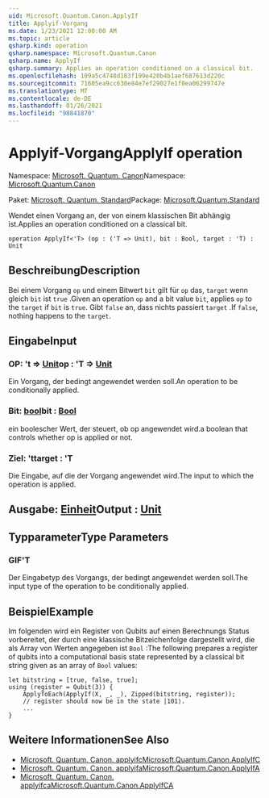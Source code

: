```yaml
---
uid: Microsoft.Quantum.Canon.ApplyIf
title: Applyif-Vorgang
ms.date: 1/23/2021 12:00:00 AM
ms.topic: article
qsharp.kind: operation
qsharp.namespace: Microsoft.Quantum.Canon
qsharp.name: ApplyIf
qsharp.summary: Applies an operation conditioned on a classical bit.
ms.openlocfilehash: 109a5c4748d183f199e420b4b1aef687613d220c
ms.sourcegitcommit: 71605ea9cc630e84e7ef29027e1f0ea06299747e
ms.translationtype: MT
ms.contentlocale: de-DE
ms.lasthandoff: 01/26/2021
ms.locfileid: "98841870"
---
```

# <a name="applyif-operation"></a><span data-ttu-id="81208-102">Applyif-Vorgang</span><span class="sxs-lookup"><span data-stu-id="81208-102">ApplyIf operation</span></span>

<span data-ttu-id="81208-103">Namespace: [Microsoft. Quantum. Canon](xref:Microsoft.Quantum.Canon)</span><span class="sxs-lookup"><span data-stu-id="81208-103">Namespace: [Microsoft.Quantum.Canon](xref:Microsoft.Quantum.Canon)</span></span>

<span data-ttu-id="81208-104">Paket: [Microsoft. Quantum. Standard](https://nuget.org/packages/Microsoft.Quantum.Standard)</span><span class="sxs-lookup"><span data-stu-id="81208-104">Package: [Microsoft.Quantum.Standard](https://nuget.org/packages/Microsoft.Quantum.Standard)</span></span>


<span data-ttu-id="81208-105">Wendet einen Vorgang an, der von einem klassischen Bit abhängig ist.</span><span class="sxs-lookup"><span data-stu-id="81208-105">Applies an operation conditioned on a classical bit.</span></span>

```qsharp
operation ApplyIf<'T> (op : ('T => Unit), bit : Bool, target : 'T) : Unit
```


## <a name="description"></a><span data-ttu-id="81208-106">Beschreibung</span><span class="sxs-lookup"><span data-stu-id="81208-106">Description</span></span>

<span data-ttu-id="81208-107">Bei einem Vorgang `op` und einem Bitwert `bit` gilt für `op` das, `target` wenn gleich `bit` ist `true` .</span><span class="sxs-lookup"><span data-stu-id="81208-107">Given an operation `op` and a bit value `bit`, applies `op` to the `target` if `bit` is `true`.</span></span> <span data-ttu-id="81208-108">Gibt `false` an, dass nichts passiert `target` .</span><span class="sxs-lookup"><span data-stu-id="81208-108">If `false`, nothing happens to the `target`.</span></span>

## <a name="input"></a><span data-ttu-id="81208-109">Eingabe</span><span class="sxs-lookup"><span data-stu-id="81208-109">Input</span></span>

### <a name="op--t--unit"></a><span data-ttu-id="81208-110">OP: 't => [Unit](xref:microsoft.quantum.lang-ref.unit)</span><span class="sxs-lookup"><span data-stu-id="81208-110">op : 'T => [Unit](xref:microsoft.quantum.lang-ref.unit)</span></span> 

<span data-ttu-id="81208-111">Ein Vorgang, der bedingt angewendet werden soll.</span><span class="sxs-lookup"><span data-stu-id="81208-111">An operation to be conditionally applied.</span></span>


### <a name="bit--bool"></a><span data-ttu-id="81208-112">Bit: [bool](xref:microsoft.quantum.lang-ref.bool)</span><span class="sxs-lookup"><span data-stu-id="81208-112">bit : [Bool](xref:microsoft.quantum.lang-ref.bool)</span></span>

<span data-ttu-id="81208-113">ein boolescher Wert, der steuert, ob op angewendet wird.</span><span class="sxs-lookup"><span data-stu-id="81208-113">a boolean that controls whether op is applied or not.</span></span>


### <a name="target--t"></a><span data-ttu-id="81208-114">Ziel: 't</span><span class="sxs-lookup"><span data-stu-id="81208-114">target : 'T</span></span>

<span data-ttu-id="81208-115">Die Eingabe, auf die der Vorgang angewendet wird.</span><span class="sxs-lookup"><span data-stu-id="81208-115">The input to which the operation is applied.</span></span>



## <a name="output--unit"></a><span data-ttu-id="81208-116">Ausgabe: [Einheit](xref:microsoft.quantum.lang-ref.unit)</span><span class="sxs-lookup"><span data-stu-id="81208-116">Output : [Unit](xref:microsoft.quantum.lang-ref.unit)</span></span>



## <a name="type-parameters"></a><span data-ttu-id="81208-117">Typparameter</span><span class="sxs-lookup"><span data-stu-id="81208-117">Type Parameters</span></span>

### <a name="t"></a><span data-ttu-id="81208-118">GIF</span><span class="sxs-lookup"><span data-stu-id="81208-118">'T</span></span>

<span data-ttu-id="81208-119">Der Eingabetyp des Vorgangs, der bedingt angewendet werden soll.</span><span class="sxs-lookup"><span data-stu-id="81208-119">The input type of the operation to be conditionally applied.</span></span>

## <a name="example"></a><span data-ttu-id="81208-120">Beispiel</span><span class="sxs-lookup"><span data-stu-id="81208-120">Example</span></span>

<span data-ttu-id="81208-121">Im folgenden wird ein Register von Qubits auf einen Berechnungs Status vorbereitet, der durch eine klassische Bitzeichenfolge dargestellt wird, die als Array von Werten angegeben ist `Bool` :</span><span class="sxs-lookup"><span data-stu-id="81208-121">The following prepares a register of qubits into a computational basis state represented by a classical bit string given as an array of `Bool` values:</span></span>

```qsharp
let bitstring = [true, false, true];
using (register = Qubit(3)) {
    ApplyToEach(ApplyIf(X, _, _), Zipped(bitstring, register));
    // register should now be in the state |101⟩.
    ...
}
```

## <a name="see-also"></a><span data-ttu-id="81208-122">Weitere Informationen</span><span class="sxs-lookup"><span data-stu-id="81208-122">See Also</span></span>

- [<span data-ttu-id="81208-123">Microsoft. Quantum. Canon. applyifc</span><span class="sxs-lookup"><span data-stu-id="81208-123">Microsoft.Quantum.Canon.ApplyIfC</span></span>](xref:Microsoft.Quantum.Canon.ApplyIfC)
- [<span data-ttu-id="81208-124">Microsoft. Quantum. Canon. applyifa</span><span class="sxs-lookup"><span data-stu-id="81208-124">Microsoft.Quantum.Canon.ApplyIfA</span></span>](xref:Microsoft.Quantum.Canon.ApplyIfA)
- [<span data-ttu-id="81208-125">Microsoft. Quantum. Canon. applyifca</span><span class="sxs-lookup"><span data-stu-id="81208-125">Microsoft.Quantum.Canon.ApplyIfCA</span></span>](xref:Microsoft.Quantum.Canon.ApplyIfCA)
